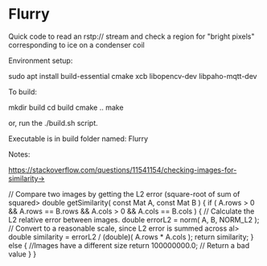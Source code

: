 # Flurry
Quick code to read an rstp:// stream and check a region for "bright pixels" corresponding to ice on a condenser coil

Environment setup:

sudo apt install build-essential cmake xcb libopencv-dev libpaho-mqtt-dev

To build:

mkdir build
cd build
cmake ..
make

or, run the ./build.sh script.

Executable is in build folder named: Flurry


Notes:

https://stackoverflow.com/questions/11541154/checking-images-for-similarity->

// Compare two images by getting the L2 error (square-root of sum of squared>
double getSimilarity( const Mat A, const Mat B ) {
    if ( A.rows > 0 && A.rows == B.rows && A.cols > 0 && A.cols == B.cols ) {
        // Calculate the L2 relative error between images.
        double errorL2 = norm( A, B, NORM_L2 );
        // Convert to a reasonable scale, since L2 error is summed across al>
        double similarity = errorL2 / (double)( A.rows * A.cols );
        return similarity;
    }
    else {
        //Images have a different size
        return 100000000.0;  // Return a bad value
    }
}

